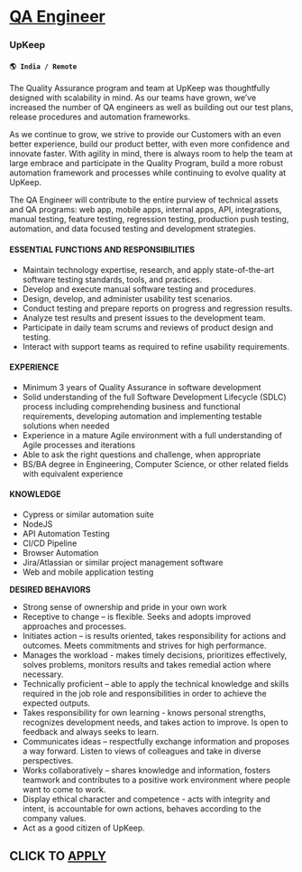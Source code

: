 # [QA Engineer](https://www.remotewlb.com/apply/qa-engineer-92258)  
### UpKeep  
#### `🌎 India / Remote`  

The Quality Assurance program and team at UpKeep was thoughtfully designed with scalability in mind. As our teams have grown, we’ve increased the number of QA engineers as well as building out our test plans, release procedures and automation frameworks.

As we continue to grow, we strive to provide our Customers with an even better experience, build our product better, with even more confidence and innovate faster. With agility in mind, there is always room to help the team at large embrace and participate in the Quality Program, build a more robust automation framework and processes while continuing to evolve quality at UpKeep.

The QA Engineer will contribute to the entire purview of technical assets and QA programs: web app, mobile apps, internal apps, API, integrations, manual testing, feature testing, regression testing, production push testing, automation, and data focused testing and development strategies.

#### **ESSENTIAL FUNCTIONS AND RESPONSIBILITIES**

  * Maintain technology expertise, research, and apply state-of-the-art software testing standards, tools, and practices.
  * Develop and execute manual software testing and procedures.
  * Design, develop, and administer usability test scenarios.
  * Conduct testing and prepare reports on progress and regression results.
  * Analyze test results and present issues to the development team.
  * Participate in daily team scrums and reviews of product design and testing.
  * Interact with support teams as required to refine usability requirements.

#### **EXPERIENCE**

  * Minimum 3 years of Quality Assurance in software development
  * Solid understanding of the full Software Development Lifecycle (SDLC) process including comprehending business and functional requirements, developing automation and implementing testable solutions when needed
  * Experience in a mature Agile environment with a full understanding of Agile processes and iterations
  * Able to ask the right questions and challenge, when appropriate
  * BS/BA degree in Engineering, Computer Science, or other related fields with equivalent experience

#### **KNOWLEDGE**

  * Cypress or similar automation suite
  * NodeJS
  * API Automation Testing
  * CI/CD Pipeline
  * Browser Automation
  * Jira/Atlassian or similar project management software
  * Web and mobile application testing

**DESIRED BEHAVIORS**

  * Strong sense of ownership and pride in your own work
  * Receptive to change – is flexible. Seeks and adopts improved approaches and processes.
  * Initiates action – is results oriented, takes responsibility for actions and outcomes. Meets commitments and strives for high performance.
  * Manages the workload - makes timely decisions, prioritizes effectively, solves problems, monitors results and takes remedial action where necessary.
  * Technically proficient – able to apply the technical knowledge and skills required in the job role and responsibilities in order to achieve the expected outputs. 
  * Takes responsibility for own learning - knows personal strengths, recognizes development needs, and takes action to improve. Is open to feedback and always seeks to learn. 
  * Communicates ideas – respectfully exchange information and proposes a way forward. Listen to views of colleagues and take in diverse perspectives. 
  * Works collaboratively – shares knowledge and information, fosters teamwork and contributes to a positive work environment where people want to come to work. 
  * Display ethical character and competence - acts with integrity and intent, is accountable for own actions, behaves according to the company values. 
  * Act as a good citizen of UpKeep.

  
## CLICK TO [APPLY](https://www.remotewlb.com/apply/qa-engineer-92258)


